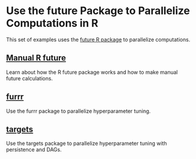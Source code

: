 # Use the future Package to Parallelize Computations in R

This set of examples uses the [future R package](https://cran.r-project.org/web/packages/future/index.html) to parallelize computations. 

## [Manual R future](./r-future.Rmd)

Learn about how the R future package works and how to make manual future calculations.

## [furrr](./r-furrr.Rmd)

Use the furrr package to parallelize hyperparameter tuning.

## [targets](./r-targets.Rmd)

Use the targets package to parallelize hyperparameter tuning with persistence and DAGs.